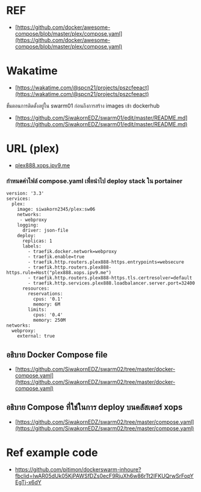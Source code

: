 # REF
- [https://github.com/docker/awesome-compose/blob/master/plex/compose.yaml](https://github.com/docker/awesome-compose/blob/master/plex/compose.yaml)

# Wakatime 

- [https://wakatime.com/@spcn21/projects/pszcfeeact](https://wakatime.com/@spcn21/projects/pszcfeeact)

ขั้นตอนการติดตั้งอยู่ใน swarm01 ก่อนถึงการสร้าง images เข้า dockerhub

- [https://github.com/SiwakornEDZ/swarm01/edit/master/README.md](https://github.com/SiwakornEDZ/swarm01/edit/master/README.md)

# URL (plex)

- [plex888.xops.ipv9.me](plex888.xops.ipv9.me)


### กำหนดค่าไฟล์ compose.yaml เพื่อนำไป deploy stack ใน portainer

```
version: '3.3'
services:
  plex:
    image: siwakorn2345/plex:sw06
    networks:
     - webproxy
    logging:
      driver: json-file
    deploy:
      replicas: 1
      labels:
        - traefik.docker.network=webproxy
        - traefik.enable=true
        - traefik.http.routers.plex888-https.entrypoints=websecure
        - traefik.http.routers.plex888-https.rule=Host("plex888.xops.ipv9.me")
        - traefik.http.routers.plex888-https.tls.certresolver=default
        - traefik.http.services.plex888.loadbalancer.server.port=32400
      resources:
        reservations:
          cpus: '0.1'
          memory: 6M
        limits:
          cpus: '0.4'
          memory: 250M
networks:
  webproxy:
    external: true
```
    
## อธิบาย Docker Compose file

- [https://github.com/SiwakornEDZ/swarm02/tree/master/docker-compose.yaml](https://github.com/SiwakornEDZ/swarm02/tree/master/docker-compose.yaml)

## อธิบาย Compose ที่ใช่ในการ deploy บนคลัสเตอร์ xops

- [https://github.com/SiwakornEDZ/swarm02/tree/master/compose.yaml](https://github.com/SiwakornEDZ/swarm02/tree/master/compose.yaml)

# Ref example code 

- https://github.com/pitimon/dockerswarm-inhoure?fbclid=IwAR05dUk05KjPAWSfDZs0ecF9RjuXh6w86rTt2IFKUQrwSrFopYEgTj-x6dY
